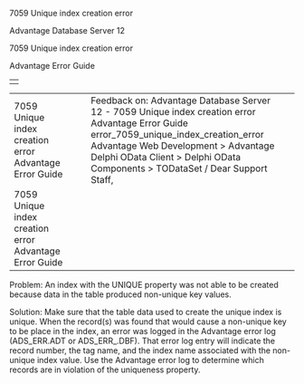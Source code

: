 7059 Unique index creation error




Advantage Database Server 12  

7059 Unique index creation error

Advantage Error Guide

|  |
| --- |
|  |

|  |  |  |  |  |
| --- | --- | --- | --- | --- |
| 7059 Unique index creation error  Advantage Error Guide |  |  | Feedback on: Advantage Database Server 12 - 7059 Unique index creation error Advantage Error Guide error\_7059\_unique\_index\_creation\_error Advantage Web Development > Advantage Delphi OData Client > Delphi OData Components > TODataSet / Dear Support Staff, |  |
| 7059 Unique index creation error  Advantage Error Guide |  |  |  |  |

Problem: An index with the UNIQUE property was not able to be created because data in the table produced non-unique key values.

Solution: Make sure that the table data used to create the unique index is unique. When the record(s) was found that would cause a non-unique key to be place in the index, an error was logged in the Advantage error log (ADS\_ERR.ADT or ADS\_ERR\_.DBF). That error log entry will indicate the record number, the tag name, and the index name associated with the non-unique index value. Use the Advantage error log to determine which records are in violation of the uniqueness property.